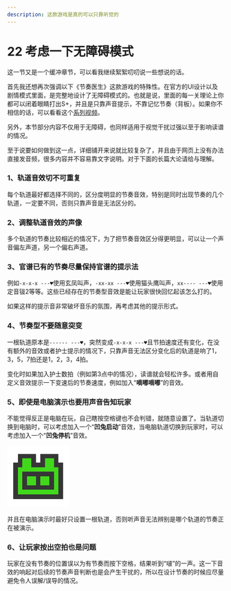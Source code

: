 ```yaml
---
description: 这款游戏是真的可以只靠听觉的
---
```


# 22 考虑一下无障碍模式

这一节又是一个缓冲章节，可以看我继续絮絮叨叨说一些想说的话。

首先我还想再次强调以下《节奏医生》这款游戏的特殊性。在官方的UI设计以及剧情模式里面，是完整地设计了无障碍模式的。也就是说，里面的每一关理论上你都可以闭着眼睛打出S+，并且是只靠声音提示，不靠记忆节奏（背板）。如果你不相信的话，可以看看这个[系列视频](https://www.bilibili.com/video/BV1iK4y1d7cY)。

另外，本节部分内容不仅用于无障碍，也同样适用于视觉干扰过强以至于影响读谱的情况。

至于说要如何做到这一点，详细铺开来说就比较复杂了，并且由于网页上没有办法直接发音频，很多内容并不容易靠文字说明。对于下面的长篇大论请给与理解。

### 1、轨道音效切不可重复

每个轨道最好都选择不同的，区分度明显的节奏音效，特别是同时出现节奏的几个轨道，一定要不同，否则只靠声音是无法区分的。

### 2、调整轨道音效的声像

多个轨道的节奏比较相近的情况下，为了把节奏音效区分得更明显，可以让一个声音偏左声道，另一个偏右声道。

### 3、官谱已有的节奏尽量保持官谱的提示法

例如`-x-x-x ---♥`使用玄凤叫声，`-xx-xx ---♥`使用猫头鹰叫声，`xx---- ---♥`使用定音钹2等等。这些已经存在的节奏型音效是能让玩家很快回忆起该怎么打的。

如果这样的提示音非常破坏音乐的氛围，再考虑其他的提示形式。

### 4、节奏型不要随意突变

一根轨道原本是`------ ---♥`，突然变成`-x-x-x ---♥`且节拍速度还有变化，在没有额外的音效或者护士提示的情况下，只靠声音无法区分变化后的轨道是响了1，3，5，7拍还是1，2，3，4拍。

变化时如果加入护士数拍（例如第3点中的情况），读谱就会轻松许多。或者用自定义音效提示一下变速后的节奏速度，例如加入“**嘀嘟嘀嘟**”的音效。

### 5、即使是电脑演示也要用声音告知玩家

不能觉得反正是电脑在玩，自己瞎按空格键也不会判错，就随意设置了。当轨道切换到电脑时，可以考虑加入一个“**凹兔启动**”音效，当电脑轨道切换到玩家时，可以考虑加入一个“**凹兔停机**”音效。

![&#x6211;&#x5C31;&#x662F;&#x51F9;&#x5154;](.gitbook/assets/22-01.png)

并且在电脑演示时最好只设置一根轨道，否则听声音无法辨别是哪个轨道的节奏正在被演示。

### 6、让玩家按出空拍也是问题

玩家在没有节奏的位置误以为有节奏而按下空格，结果听到“啵”的一声。这一下音效的响起对后续的节奏声音判断也是会产生干扰的，所以在设计节奏的时候应尽量避免令人误解/误导的情况。


